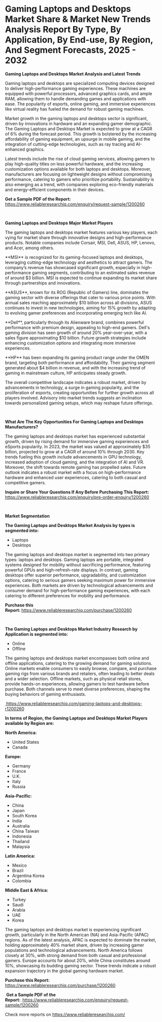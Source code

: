 <p><h1>Gaming Laptops and Desktops Market Share & Market New Trends Analysis Report By Type, By Application, By End-use, By Region, And Segment Forecasts, 2025 - 2032</h1></p><p><strong>Gaming Laptops and Desktops Market Analysis and Latest Trends</strong></p>
<p><p>Gaming laptops and desktops are specialized computing devices designed to deliver high-performance gaming experiences. These machines are equipped with powerful processors, advanced graphics cards, and ample RAM, allowing them to handle demanding games and applications with ease. The popularity of esports, online gaming, and immersive experiences like virtual reality has fueled the demand for robust gaming machines.</p><p>Market growth in the gaming laptops and desktops sector is significant, driven by innovations in hardware and an expanding gamer demographic. The Gaming Laptops and Desktops Market is expected to grow at a CAGR of 6% during the forecast period. This growth is bolstered by the increasing affordability of gaming equipment, an upsurge in mobile gaming, and the integration of cutting-edge technologies, such as ray tracing and AI-enhanced graphics. </p><p>Latest trends include the rise of cloud gaming services, allowing gamers to play high-quality titles on less powerful hardware, and the increasing customization options available for both laptops and desktops. Moreover, manufacturers are focusing on lightweight designs without compromising performance, catering to gamers who prioritize portability. Sustainability is also emerging as a trend, with companies exploring eco-friendly materials and energy-efficient components in their devices.</p></p>
<p><strong>Get a Sample PDF of the Report:&nbsp;</strong> <a href="https://www.reliableresearchiq.com/enquiry/request-sample/1200260?utm_campaign=2284&utm_medium=2&utm_source=Github&utm_content=ia&utm_term=04042025&utm_id=gaming-laptops-and-desktops">https://www.reliableresearchiq.com/enquiry/request-sample/1200260</a></p>
<p>&nbsp;</p>
<p><strong>Gaming Laptops and Desktops Major Market Players</strong></p>
<p><p>The gaming laptops and desktops market features various key players, each vying for market share through innovative designs and high-performance products. Notable companies include Corsair, MSI, Dell, ASUS, HP, Lenovo, and Acer, among others.</p><p>**MSI** is recognized for its gaming-focused laptops and desktops, leveraging cutting-edge technology and aesthetics to attract gamers. The company’s revenue has showcased significant growth, especially in high-performance gaming segments, contributing to an estimated sales revenue of around $3 billion. MSI is expected to continue expanding its market share through partnerships and innovations.</p><p>**ASUS**, known for its ROG (Republic of Gamers) line, dominates the gaming sector with diverse offerings that cater to various price points. With annual sales reaching approximately $10 billion across all divisions, ASUS continues to invest in new technologies, aiming for 15% growth by adapting to evolving gamer preferences and incorporating emerging tech like AI.</p><p>**Dell**, particularly through its Alienware brand, combines powerful performance with premium design, appealing to high-end gamers. Dell's gaming division has seen growth of around 20% year-over-year, with a sales figure approximating $10 billion. Future growth strategies include enhancing customization options and integrating more immersive experiences.</p><p>**HP** has been expanding its gaming product range under the OMEN brand, targeting both performance and affordability. Their gaming segment generated about $4 billion in revenue, and with the increasing trend of gaming in mainstream culture, HP anticipates steady growth.</p><p>The overall competitive landscape indicates a robust market, driven by advancements in technology, a surge in gaming popularity, and the proliferation of esports, creating opportunities for further growth across all players involved. Advisory into market trends suggests an inclination towards personalized gaming setups, which may reshape future offerings.</p></p>
<p>&nbsp;</p>
<p><strong>What Are The Key Opportunities For Gaming Laptops and Desktops Manufacturers?</strong></p>
<p><p>The gaming laptops and desktops market has experienced substantial growth, driven by rising demand for immersive gaming experiences and eSports popularity. In 2023, the market was valued at approximately $35 billion, projected to grow at a CAGR of around 10% through 2030. Key trends fueling this growth include advancements in GPU technology, increased adoption of cloud gaming, and the integration of AI and VR. Moreover, the shift towards remote gaming has propelled sales. Future outlook indicates a robust market with a focus on high-performance hardware and enhanced user experiences, catering to both casual and competitive gamers.</p></p>
<p><strong>Inquire or Share Your Questions If Any Before Purchasing This Report:</strong> <a href="https://www.reliableresearchiq.com/enquiry/pre-order-enquiry/1200260?utm_campaign=2284&utm_medium=2&utm_source=Github&utm_content=ia&utm_term=04042025&utm_id=gaming-laptops-and-desktops">https://www.reliableresearchiq.com/enquiry/pre-order-enquiry/1200260</a></p>
<p>&nbsp;</p>
<p><strong>Market Segmentation</strong></p>
<p><strong>The Gaming Laptops and Desktops Market Analysis by types is segmented into:</strong></p>
<p><ul><li>Laptops</li><li>Desktops</li></ul></p>
<p><p>The gaming laptops and desktops market is segmented into two primary types: laptops and desktops. Gaming laptops are portable, integrated systems designed for mobility without sacrificing performance, featuring powerful GPUs and high-refresh-rate displays. In contrast, gaming desktops offer superior performance, upgradability, and customization options, catering to serious gamers seeking maximum power for immersive experiences. Both markets are driven by technological advancements and consumer demand for high-performance gaming experiences, with each catering to different preferences for mobility and performance.</p></p>
<p><strong>Purchase this Report:&nbsp;</strong><a href="https://www.reliableresearchiq.com/purchase/1200260?utm_campaign=2284&utm_medium=2&utm_source=Github&utm_content=ia&utm_term=04042025&utm_id=gaming-laptops-and-desktops">https://www.reliableresearchiq.com/purchase/1200260</a></p>
<p>&nbsp;</p>
<p><strong>The Gaming Laptops and Desktops Market Industry Research by Application is segmented into:</strong></p>
<p><ul><li>Online</li><li>Offline</li></ul></p>
<p><p>The gaming laptops and desktops market encompasses both online and offline applications, catering to the growing demand for gaming solutions. Online markets enable consumers to easily browse, compare, and purchase gaming rigs from various brands and retailers, often leading to better deals and a wider selection. Offline markets, such as physical retail stores, provide hands-on experiences, allowing gamers to test hardware before purchase. Both channels serve to meet diverse preferences, shaping the buying behaviors of gaming enthusiasts.</p></p>
<p><a href="https://www.reliableresearchiq.com/gaming-laptops-and-desktops-r1200260?utm_campaign=2284&utm_medium=2&utm_source=Github&utm_content=ia&utm_term=04042025&utm_id=gaming-laptops-and-desktops">&nbsp;https://www.reliableresearchiq.com/gaming-laptops-and-desktops-r1200260</a></p>
<p><strong>In terms of Region, the Gaming Laptops and Desktops Market Players available by Region are:</strong></p>
<p>
    <p> <strong> North America: </strong>
        <ul>
            <li>United States</li>
            <li>Canada</li>
        </ul>
        </p> 
    <p> <strong> Europe: </strong>
        <ul>
            <li>Germany</li>
            <li>France</li>
            <li>U.K.</li>
            <li>Italy</li>
            <li>Russia</li>
        </ul>
        </p> 
    <p> <strong> Asia-Pacific: </strong>
        <ul>
            <li>China</li>
            <li>Japan</li>
            <li>South Korea</li>
            <li>India</li>
            <li>Australia</li>
            <li>China Taiwan</li>
            <li>Indonesia</li>
            <li>Thailand</li>
            <li>Malaysia</li>
        </ul>
        </p> 
    <p> <strong> Latin America: </strong>
        <ul>
            <li>Mexico</li>
            <li>Brazil</li>
            <li>Argentina Korea</li>
            <li>Colombia</li>
        </ul>
        </p> 
    <p> <strong> Middle East & Africa: </strong>
        <ul>
            <li>Turkey</li>
            <li>Saudi</li>
            <li>Arabia</li>
            <li>UAE</li>
            <li>Korea</li>
        </ul>
    </p>
    </p>
<p><p>The gaming laptops and desktops market is experiencing significant growth, particularly in the North American (NA) and Asia-Pacific (APAC) regions. As of the latest analysis, APAC is expected to dominate the market, holding approximately 40% market share, driven by increasing gamer populations and technological advancements. North America follows closely at 30%, with strong demand from both casual and professional gamers. Europe accounts for about 20%, while China constitutes around 10%, showcasing its budding gaming sector. These trends indicate a robust expansion trajectory in the global gaming hardware market.</p></p>
<p><strong>Purchase this Report: </strong><a href="https://www.reliableresearchiq.com/purchase/1200260?utm_campaign=2284&utm_medium=2&utm_source=Github&utm_content=ia&utm_term=04042025&utm_id=gaming-laptops-and-desktops">https://www.reliableresearchiq.com/purchase/1200260</a></p>
<p>&nbsp;<strong>Get a Sample PDF of the Report:&nbsp;&nbsp;</strong><a href="https://www.reliableresearchiq.com/enquiry/request-sample/1200260?utm_campaign=2284&utm_medium=2&utm_source=Github&utm_content=ia&utm_term=04042025&utm_id=gaming-laptops-and-desktops">https://www.reliableresearchiq.com/enquiry/request-sample/1200260</a></p>
<p><strong></strong></p>
<p>Check more reports on <a href="https://www.reliableresearchiq.com/?utm_campaign=2284&utm_medium=2&utm_source=Github&utm_content=ia&utm_term=04042025&utm_id=gaming-laptops-and-desktops">https://www.reliableresearchiq.com/</a></p>